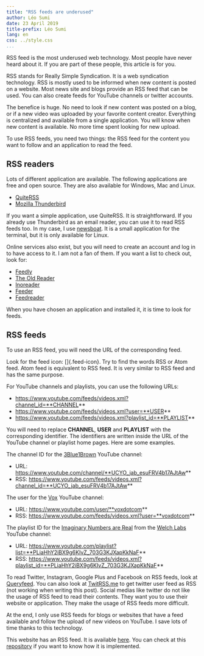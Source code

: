 ```yaml
---
title: "RSS feeds are underused"
author: Léo Sumi
date: 23 April 2019
title-prefix: Léo Sumi
lang: en
css: ../style.css
...
```


RSS feed is the most underused web technology. Most people have never heard about it. If you are part of these people, this article is for you.

RSS stands for Really Simple Syndication. It is a web syndication technology. RSS is mostly used to be informed when new content is posted on a website. Most news site and blogs provide an RSS feed that can be used. You can also create feeds for YouTube channels or twitter accounts.

The benefice is huge. No need to look if new content was posted on a blog, or if a new video was uploaded by your favorite content creator. Everything is centralized and available from a single application. You will know when new content is available. No more time spent looking for new upload.

To use RSS feeds, you need two things: the RSS feed for the content you want to follow and an application to read the feed.

## RSS readers

Lots of different application are available. The following applications are free and open source. They are also available for Windows, Mac and Linux.

* [QuiteRSS](https://quiterss.org/)
* [Mozilla Thunderbird](https://www.thunderbird.net/en-US/)

If you want a simple application, use QuiteRSS. It is straightforward. If you already use Thunderbird as an email reader, you can use it to read RSS feeds too. In my case, I use [newsboat](https://newsboat.org). It is a small application for the terminal, but it is only available for Linux.

Online services also exist, but you will need to create an account and log in to have access to it. I am not a fan of them. If you want a list to check out, look for:

* [Feedly](https://feedly.com/i/welcome)
* [The Old Reader](https://theoldreader.com/)
* [Inoreader](https://www.inoreader.com/)
* [Feeder](https://feeder.co/)
* [Feedreader](https://feedreader.com/)

When you have chosen an application and installed it, it is time to look for feeds.

## RSS feeds

To use an RSS feed, you will need the URL of the corresponding feed.

Look for the feed icon: []{.feed-icon}. Try to find the words RSS or Atom feed. Atom feed is equivalent to RSS feed. It is very similar to RSS feed and has the same purpose.

For YouTube channels and playlists, you can use the following URLs:

* https://www.youtube.com/feeds/videos.xml?channel_id=**CHANNEL**
* https://www.youtube.com/feeds/videos.xml?user=**USER**
* https://www.youtube.com/feeds/videos.xml?playlist_id=**PLAYLIST**

You will need to replace **CHANNEL**, **USER** and **PLAYLIST** with the corresponding identifier. The identifiers are written inside the URL of the YouTube channel or playlist home pages. Here are some examples.

The channel ID for the [3Blue1Brown](https://www.youtube.com/channel/UCYO_jab_esuFRV4b17AJtAw) YouTube channel:

* URL: https://www.youtube.com/channel/**UCYO_jab_esuFRV4b17AJtAw**
* RSS: https://www.youtube.com/feeds/videos.xml?channel_id=**UCYO_jab_esuFRV4b17AJtAw**

The user for the [Vox](https://www.youtube.com/user/voxdotcom) YouTube channel:

* URL: https://www.youtube.com/user/**voxdotcom**
* RSS: https://www.youtube.com/feeds/videos.xml?user=**voxdotcom**

The playlist ID for the [Imaginary Numbers are Real](https://www.youtube.com/playlist?list=PLiaHhY2iBX9g6KIvZ_703G3KJXapKkNaF) from the [Welch Labs](https://www.youtube.com/channel/UConVfxXodg78Tzh5nNu85Ew) YouTube channel:

* URL: https://www.youtube.com/playlist?list=**PLiaHhY2iBX9g6KIvZ_703G3KJXapKkNaF**
* RSS: https://www.youtube.com/feeds/videos.xml?playlist_id=**PLiaHhY2iBX9g6KIvZ_703G3KJXapKkNaF**

To read Twitter, Instagram, Google Plus and Facebook on RSS feeds, look at [Queryfeed](https://queryfeed.net). You can also look at [TwitRSS.me](https://www.twitrss.me) to get twitter user feed as RSS (not working when writing this post). Social medias like twitter do not like the usage of RSS feed to read their contents. They want you to use their website or application. They make the usage of RSS feeds more difficult.

At the end, I only use RSS feeds for blogs or websites that have a feed available and follow the upload of new videos on YouTube. I save lots of time thanks to this technology.

This website has an RSS feed. It is available [here](../feed.xml). You can check at this [repository](https://github.com/leosumi/pandoc-rss-template) if you want to know how it is implemented.
